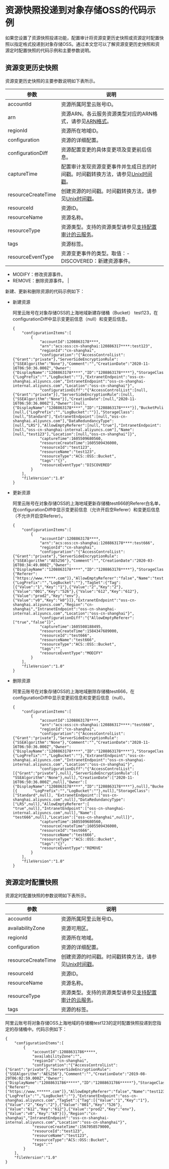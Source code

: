 # 资源快照投递到对象存储OSS的代码示例

如果您设置了资源快照投递功能，配置审计将资源变更历史快照或资源定时配置快照以指定格式投递到对象存储OSS。通过本文您可以了解资源变更历史快照和资源定时配置快照的代码示例和主要参数说明。

## 资源变更历史快照

资源变更历史快照的主要参数说明如下表所示。

|参数|说明|
|--|--|
|accountId|资源所属阿里云账号ID。|
|arn|资源ARN。各云服务资源类型对应的ARN格式，请参见[ARN格式]()。|
|regionId|资源所在地域ID。|
|configuration|资源的详细配置。|
|configurationDiff|资源配置变更的具体变更项及变更前后信息。|
|captureTime|配置审计发现资源变更事件并生成日志的时间戳。时间戳转换方法，请参见[Unix时间戳](https://oktools.net/timestamp)。|
|resourceCreateTime|创建资源的时间戳。时间戳转换方法，请参见[Unix时间戳](https://oktools.net/timestamp)。|
|resourceId|资源ID。|
|resourceName|资源名称。|
|resourceType|资源类型。支持的资源类型请参见[支持配置审计的云服务](/intl.zh-CN/产品简介/支持配置审计的云服务.md)。|
|tags|资源标签。|
|resourceEventType|资源变更事件的类型。取值：-   DISCOVERED：新建资源事件。
-   MODIFY：修改资源事件。
-   REMOVE：删除资源事件。 |

新建、更新和删除资源的代码示例如下：

-   新建资源

    阿里云账号在对象存储OSS的上海地域新建存储桶（Bucket） test123，在configurationDiff中显示变更前信息（null）和变更后信息。

    ```
    {
        "configurationItems":[
            {
                "accountId":1208863178****,
                "arn":"acs:oss:cn-shanghai:120886317****:test123",
                "regionId":"cn-shanghai",
                "configuration":"{"AccessControlList":{"Grant":"private"},"ServerSideEncryptionRule":{"SSEAlgorithm":"None"},"Comment":"","CreationDate":"2020-11-16T06:50:36.000Z","Owner":{"DisplayName":"1208863178****","ID":"1208863178****"},"StorageClass":"Standard","DataRedundancyType":"LRS","AllowEmptyReferer":"true","Name":"test123","BucketPolicy":{"LogPrefix":"","LogBucket":""},"ExtranetEndpoint":"oss-cn-shanghai.aliyuncs.com","IntranetEndpoint":"oss-cn-shanghai-internal.aliyuncs.com","Location":"oss-cn-shanghai"}",
                "configurationDiff":"{"AccessControlList":[null,{"Grant":"private"}],"ServerSideEncryptionRule":[null,{"SSEAlgorithm":"None"}],"CreationDate":[null,"2020-11-16T06:50:36.000Z"],"Owner":[null,{"DisplayName":"1208863178****","ID":"1208863178****"}],"BucketPolicy":[null,{"LogPrefix":"","LogBucket":""}],"StorageClass":[null,"Standard"],"ExtranetEndpoint":[null,"oss-cn-shanghai.aliyuncs.com"],"DataRedundancyType":[null,"LRS"],"AllowEmptyReferer":[null,"true"],"IntranetEndpoint":[null,"oss-cn-shanghai-internal.aliyuncs.com"],"Name":[null,"test123"],"Location":[null,"oss-cn-shanghai"]}",
                "captureTime":1605509680560,
                "resourceCreateTime":1605509436000,
                "resourceId":"test123",
                "resourceName":"test123",
                "resourceType":"ACS::OSS::Bucket",
                "tags":"{}",
                "resourceEventType":"DISCOVERED"
            }
        ],
        "fileVersion":"1.0"
    }
    ```

-   更新资源

    阿里云账号在对象存储OSS的上海地域更新存储桶test666的Referer白名单，在configurationDiff中显示变更前信息（允许开启空Referer）和变更后信息（不允许开启空Referer）。

    ```
    {
        "configurationItems":[
            {
                "accountId":1208863178****,
                "arn":"acs:oss:cn-shanghai:1208863178****:test666",
                "regionId":"cn-shanghai",
                "configuration":"{"AccessControlList":{"Grant":"private"},"ServerSideEncryptionRule":{"SSEAlgorithm":"AES256"},"Comment":"","CreationDate":"2020-03-16T08:34:49.000Z","Owner":{"DisplayName":"1208863178****","ID":"1208863178****"},"StorageClass":"Standard","DataRedundancyType":"LRS","RefererList":{"Referer":["https://www.*****.com"]},"AllowEmptyReferer":"false","Name":"testoss111","BucketPolicy":{"LogPrefix":"","LogBucket":""},"TagSet":{"Tag":[{"Value":"1","Key":"1"},{"Value":"2","Key":"2"},{"Value":"001","Key":"526"},{"Value":"612","Key":"612"},{"Value":"prod2","Key":"env"},{"Value":"v0","Key":"k0"}]},"ExtranetEndpoint":"oss-cn-shanghai.aliyuncs.com","Region":"cn-shanghai","IntranetEndpoint":"oss-cn-shanghai-internal.aliyuncs.com","Location":"oss-cn-shanghai"}",
                "configurationDiff":"{"AllowEmptyReferer":["true","false"]}",
                "captureTime":1605508188495,
                "resourceCreateTime":1584347689000,
                "resourceId":"test666",
                "resourceName":"test666",
                "resourceType":"ACS::OSS::Bucket",
                "tags":"",
                "resourceEventType":"MODIFY"
            }
        ],
        "fileVersion":"1.0"
    }
    ```

-   删除资源

    阿里云账号在对象存储OSS的上海地域删除存储桶test666，在configurationDiff中显示变更前信息和变更后信息（null）。

    ```
    {
        "configurationItems":[
            {
                "accountId":1208863178****,
                "arn":"acs:oss:cn-shanghai:120886317****:"test666",
                "regionId":"cn-shanghai",
                "configuration":"{"AccessControlList":{"Grant":"private"},"ServerSideEncryptionRule":{"SSEAlgorithm":"None"},"Comment":"","CreationDate":"2020-11-16T06:50:36.000Z","Owner":{"DisplayName":"1208863178****","ID":"1208863178****"},"StorageClass":"Standard","DataRedundancyType":"LRS","AllowEmptyReferer":"true","Name":"test666","BucketPolicy":{"LogPrefix":"","LogBucket":""},"ExtranetEndpoint":"oss-cn-shanghai.aliyuncs.com","IntranetEndpoint":"oss-cn-shanghai-internal.aliyuncs.com","Location":"oss-cn-shanghai"}",
                "configurationDiff":"{"AccessControlList":[{"Grant":"private"},null],"ServerSideEncryptionRule":[{       "SSEAlgorithm":"None"},null],"CreationDate":["2020-11-16T06:50:36.000Z",null],"Owner":[
    {"DisplayName":"1208863178****","ID":"1208863178****"},null],"BucketPolicy":[{       "LogPrefix":"","LogBucket":""},null],"StorageClass":["Standard",null], "ExtranetEndpoint":["oss-cn-shanghai.aliyuncs.com",null],"DataRedundancyType":["LRS",null],"AllowEmptyReferer":[
    "true",null],"IntranetEndpoint":["oss-cn-shanghai-internal.aliyuncs.com",null],"Name":[      "test666",null],"Location":["oss-cn-shanghai",null]}",
                "captureTime":1605509680560,
                "resourceCreateTime":1605509436000,
                "resourceId":"test666",
                "resourceName":"test666",
                "resourceType":"ACS::OSS::Bucket",
                "tags":"{}",
                "resourceEventType":"REMOVE"
            }
        ],
        "fileVersion":"1.0"
    }
    ```


## 资源定时配置快照

资源定时配置快照的参数说明如下表所示。

|参数|说明|
|--|--|
|accountId|资源所属阿里云账号ID。|
|availabilityZone|资源可用区。|
|regionId|资源所在地域。|
|configuration|资源的详细配置。|
|resourceCreateTime|创建资源的时间戳。时间戳转换方法，请参见[Unix时间戳](https://oktools.net/timestamp)。|
|resourceId|资源ID。|
|resourceName|资源名称。|
|resourceType|资源类型。支持的资源类型请参见[支持配置审计的云服务](/intl.zh-CN/产品简介/支持配置审计的云服务.md)。|
|tags|资源的标签。|

阿里云账号将对象存储OSS上海地域的存储桶test123的定时配置快照投递到您指定的存储桶中。代码示例如下：

```
{
    "configurationItems":[
        {
            "accountId":12088631786*****,
            "availabilityZone":"",
            "regionId":"cn-shanghai",
            "configuration":"{"AccessControlList":{"Grant":"private"},"ServerSideEncryptionRule":{"SSEAlgorithm":"AES256"},"Comment":"","CreationDate":"2019-08-29T06:02:59.000Z","Owner":{"DisplayName":"12088631786*****","ID":"12088631786*****"},"StorageClass":"Standard","DataRedundancyType":"LRS","RefererList":{"Referer":["https://www.******.com"]},"AllowEmptyReferer":"false","Name":"test123","BucketPolicy":{"LogPrefix":"","LogBucket":""},"ExtranetEndpoint":"oss-cn-shanghai.aliyuncs.com","TagSet":{"Tag":[{"Value":"1","Key":"1"},{"Value":"2","Key":"2"},{"Value":"001","Key":"526"},{"Value":"612","Key":"612"},{"Value":"prod2","Key":"env"},{"Value":"v0","Key":"k0"}]},"Region":"cn-shanghai","IntranetEndpoint":"oss-cn-shanghai-internal.aliyuncs.com","Location":"oss-cn-shanghai"}",
            "resourceCreateTime":1567058579000,
            "resourceId":"test123",
            "resourceName":"test123",
            "resourceType":"ACS::OSS::Bucket",
            "tags":""
        }
    ],
    "fileVersion":"1.0"
}
```

